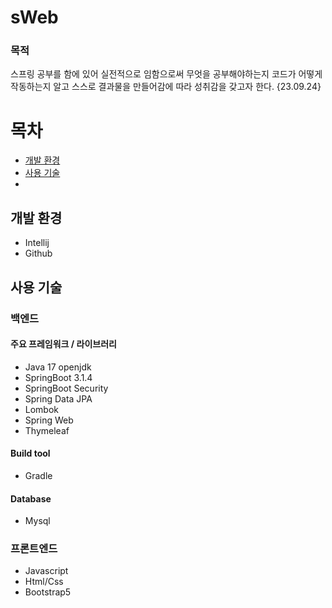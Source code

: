 # sWeb
### 목적
스프링 공부를 함에 있어 실전적으로 임함으로써 무엇을 공부해야하는지 코드가 어떻게 작동하는지 알고 스스로 결과물을 만들어감에 따라 성취감을 갖고자 한다. {23.09.24}

# 목차
- [개발 환경](#개발-환경)
- [사용 기술](#사용-기술)
- 
## 개발 환경
- Intellij
- Github

## 사용 기술
### 백엔드
#### 주요 프레임워크 / 라이브러리
- Java 17 openjdk
- SpringBoot 3.1.4
- SpringBoot Security
- Spring Data JPA
- Lombok
- Spring Web
- Thymeleaf

#### Build tool
- Gradle

#### Database
- Mysql

### 프론트엔드
- Javascript
- Html/Css
- Bootstrap5
